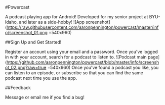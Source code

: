 #Powercast

A podcast playing app for Android! Developed for my senior project at BYU-Idaho, and later as a side-hobby! 
![App screenshot](https://raw.githubusercontent.com/aaronpennington/powercast/master/info/screenshot_01.png =540x960)

##Sign Up and Get Started!

Register an account using your email and a password. Once you've logged in with your account, search for a podcast to listen to. 
![Podcast main page](https://github.com/aaronpennington/powercast/blob/master/info/screenshot_02.png?raw=true =540x960)
Once you've found a podcast you like, you can listen to an episode, or subscribe so that you can find the same podcast next time you use the app. 

##Feedback

Message or email me if you find a bug! 
